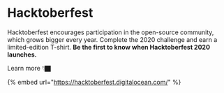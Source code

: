 # Hacktoberfest

Hacktoberfest encourages participation in the open-source community, which grows bigger every year. Complete the 2020 challenge and earn a limited-edition T-shirt. **Be the first to know when Hacktoberfest 2020 launches.**

Learn more 👇🏿

{% embed url="https://hacktoberfest.digitalocean.com/" %}



